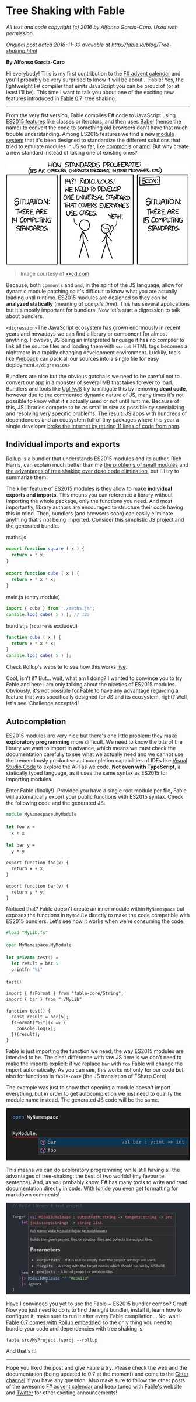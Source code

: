 
# Tree Shaking with Fable #

*All text and code copyright (c) 2016 by Alfonso Garcia-Caro. Used with permission.*

*Original post dated 2016-11-30 available at http://fable.io/blog/Tree-shaking.html*

**By Alfonso Garcia-Caro**
 



Hi everybody! This is my first contribution to the [F# advent calendar](https://sergeytihon.wordpress.com/2016/10/23/f-advent-calendar-in-english-2016/) and you'll probably be very surprised to know it will be about... Fable! Yes, the lightweight F# compiler that emits JavaScript you can be proud of (or at least I'll be). This time I want to talk you about one of the exciting new features introduced in [Fable 0.7](blog/Introducing-0-7.html): tree shaking.

----------------

From the very fist version, Fable compiles F# code to JavaScript using [ES2015 features](https://babeljs.io/docs/learn-es2015/) like classes or iterators, and then uses [Babel](https://babeljs.io/) (hence the name) to convert the code to something old browsers don't have that much trouble understanding. Among ES2015 features we find a new [module system](http://www.2ality.com/2014/09/es6-modules-final.html) that it's been designed to standardize the different solutions that tried to emulate modules in JS so far, like [commonjs](https://nodejs.org/docs/latest/api/modules.html) or [amd](http://requirejs.org/docs/whyamd.html). But why create a new standard instead of taking one of existing ones?

![How standards proliferate](img/standards.png)

> Image courtesy of [xkcd.com](https://xkcd.com/927/)

Because, both `commonjs` and `amd`, in the spirit of the JS language, allow for dynamic module patching so it's difficult to know what you are actually loading until runtime. ES2015 modules are designed so they can be **analyzed statically** (meaning _at compile time_). This has several applications but it's mostly important for bundlers. Now let's start a digression to talk about bundlers.

`<digression>`The JavaScript ecosystem has grown enormously in recent years and nowadays we can find a library or component for almost anything. However, JS being an interpreted language it has no compiler to link all the source files and loading them with `script` HTML tags becomes a nightmare in a rapidly changing development environment. Luckily, tools like [Webpack](https://webpack.github.io/) can pack all our sources into a single file for easy deployment.`</digression>`

Bundlers are nice but the obvious gotcha is we need to be careful not to convert our app in a monster of several MB that takes forever to load. Bundlers and tools like [UglifyJS](http://lisperator.net/uglifyjs/) try to mitigate this by removing **dead code**, however due to the commented dynamic nature of JS, many times it's not possible to know what it's actually used or not until runtime. Because of this, JS libraries compete to be as small in size as possible by specializing and resolving very specific problems. The result: JS apps with hundreds of dependencies and an ecosystem full of tiny packages where this year a single developer [broke the internet by retiring 11 lines of code from npm](http://www.theregister.co.uk/2016/03/23/npm_left_pad_chaos/).

## Individual imports and exports

[Rollup](http://rollupjs.org/) is a bundler that understands ES2015 modules and its author, Rich Harris, can explain much better than me [the problems of small modules](https://medium.com/@Rich_Harris/small-modules-it-s-not-quite-that-simple-3ca532d65de4#.bwwly4tk3) and [the advantages of tree shaking over dead code elimination](https://medium.com/@Rich_Harris/tree-shaking-versus-dead-code-elimination-d3765df85c80#.nnofvhkml), but I'll try to summarize them:

The killer feature of ES2015 modules is they allow to make **individual exports and imports**. This means you can reference a library without importing the whole package, only the functions you need. And most importantly, library authors are encouraged to structure their code having this in mind. Then, bundlers (and browsers soon) can easily eliminate anything that's not being imported. Consider this simplistic JS project and the generated bundle.

maths.js
```js
export function square ( x ) {
  return x * x;
}

export function cube ( x ) {
  return x * x * x;
}
```

main.js (entry module)
```js
import { cube } from './maths.js';
console.log( cube( 5 ) ); // 125
```

bundle.js (`square` is excluded)
```js
function cube ( x ) {
  return x * x * x;
}
console.log( cube( 5 ) );
```

Check Rollup's website to see how this works [live](http://rollupjs.org/).

Cool, isn't it? But... wait, what am I doing? I wanted to convince you to try Fable and here I am only talking about the niceties of ES2015 modules. Obviously, it's not possible for Fable to have any advantage regarding a feature that was specifically designed for JS and its ecosystem, right? Well, let's see. Challenge accepted!

## Autocompletion

ES2015 modules are very nice but there's one little problem: they make **exploratory programming** more difficult. We need to know the bits of the library we want to import in advance, which means we must check the documentation carefully to see what we actually need and we cannot use the tremendously productive autocompletion capabilities of IDEs like [Visual Studio Code](https://code.visualstudio.com/) to explore the API as we code. **Not even with TypeScript**, a statically typed language, as it uses the same syntax as ES2015 for importing modules.

Enter Fable (finally!). Provided you have a single root module per file, Fable will automatically export your public functions with ES2015 syntax. Check the following code and the generated JS:

```fsharp
module MyNamespace.MyModule

let foo x =
  x + x

let bar y =
  y * y
```

```JS
export function foo(x) {
  return x + x;
}

export function bar(y) {
  return y * y;
}
```

Noticed that? Fable doesn't create an inner module within `MyNamespace` but exposes the functions in `MyModule` directly to make the code compatible with ES2015 bundlers. Let's see how it works when we're consuming the code:

```fsharp
#load "MyLib.fs"

open MyNamespace.MyModule

let private test() =
  let result = bar 5
  printfn "%i"

test()
```

```JS
import { fsFormat } from "fable-core/String";
import { bar } from "./MyLib"

function test() {
  const result = bar(5);
  fsFormat("%i")(x => {
    console.log(x);
  })(result);
}
```

Fable is just importing the function we need, the way ES2015 modules are intended to be. The clear difference with raw JS here is we don't need to make the imports explicit: if we replace `bar` with `foo` Fable will change the import automatically. As you can see, this works not only for our code but also for functions in `fable-core` (the JS translation of FSharp.Core).

The example was just to show that opening a module doesn't import everything, but in order to get autocompletion we just need to qualify the module name instead. The generated JS code will be the same.

![Autocompletion](img/capture2.png)

This means we can do exploratory programming while still having all the advantages of tree-shaking: the best of two worlds! (my favourite sentence). And, as you probably know, F# has many tools to write and read documentation directly in code. With [Ionide](http://ionide.io/) you even get formatting for markdown comments!

![Markdown](img/capture1.jpg)

Have I convinced you yet to use the Fable + ES2015 bundler combo? Great! Now you just need to do is to find the right bundler, install it, learn how to configure it, make sure to run it after every Fable compilation... No, wait! [Fable 0.7 comes with Rollup embedded](http://fable.io/blog/Introducing-0-7.html#ES2015-Modules-and-Bundling) so the only thing you need to bundle your code and dependencies with tree shaking is:

```
fable src/MyProject.fsproj --rollup
```

And that's it!

----------------

Hope you liked the post and give Fable a try. Please check the web and the documentation (being updated to 0.7 at the moment) and come to the [Gitter channel](https://gitter.im/fable-compiler/Fable) if you have any question. Also make sure to follow the other posts of the awesome [F# advent calendar](https://sergeytihon.wordpress.com/2016/10/23/f-advent-calendar-in-english-2016/) and keep tuned with Fable's website and [Twitter](https://twitter.com/FableCompiler) for other exciting announcements!
